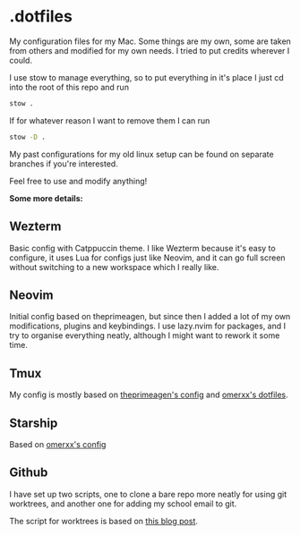 # .dotfiles

My configuration files for my Mac. Some things are my own, some are taken from 
others and modified for my own needs. I tried to put credits wherever I could.

I use stow to manage everything, so to put everything in it's place I just cd 
into the root of this repo and run 

```sh
stow .
```

If for whatever reason I want to remove them I can run 
```sh
stow -D .
```

My past configurations for my old linux setup can be found on separate branches if 
you're interested.

Feel free to use and modify anything!

**Some more details:**

## Wezterm

Basic config with Catppuccin theme. I like Wezterm because it's easy to configure, it
uses Lua for configs just like Neovim, and it can go full screen without switching
to a new workspace which I really like.

## Neovim

Initial config based on theprimeagen, but since then I added a lot of my own
modifications, plugins and keybindings. I use lazy.nvim for packages, and I 
try to organise everything neatly, although I might want to rework it some time.

## Tmux

My config is mostly based on 
[theprimeagen's config](https://github.com/ThePrimeagen/.dotfiles/blob/master/tmux/.tmux.conf) 
and [omerxx's dotfiles](https://github.com/omerxx/dotfiles/blob/master/tmux/tmux.conf).

## Starship

Based on [omerxx's config](https://github.com/omerxx/dotfiles/blob/master/starship/starship.toml)

## Github

I have set up two scripts, one to clone a bare repo more neatly for using git worktrees, 
and another one for adding my school email to git.

The script for worktrees is based on [this blog post](https://morgan.cugerone.com/blog/workarounds-to-git-worktree-using-bare-repository-and-cannot-fetch-remote-branches/). 
